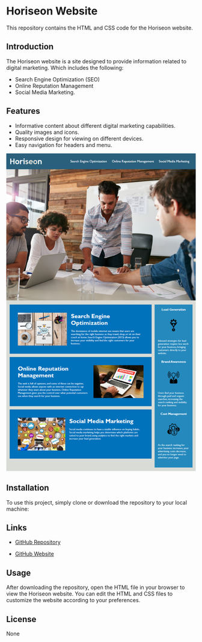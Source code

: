 # Horiseon Website

This repository contains the HTML and CSS code for the Horiseon website.

## Introduction

The Horiseon website is a site designed to provide information related to digital marketing. 
Which includes the following:
 
- Search Engine Optimization (SEO)
- Online Reputation Management
- Social Media Marketing.

## Features

- Informative content about different digital marketing capabilities.
- Quality images and icons.
- Responsive design for viewing on different devices.
- Easy navigation for headers and menu.

![screenshot of webpage](./assets/images/horiseon-website.png)

## Installation

To use this project, simply clone or download the repository to your local machine:

## Links

- [GitHub Repository](https://github.com/joelamaya19/Horiseon-Code-Refactor-Website)

- [GitHub Website](https://joelamaya19.github.io/Horiseon-Code-Refactor-Website/)


## Usage

After downloading the repository, open the HTML file in your browser to view the Horiseon website. You can edit the HTML and CSS files to customize the website according to your preferences.


## License

None
